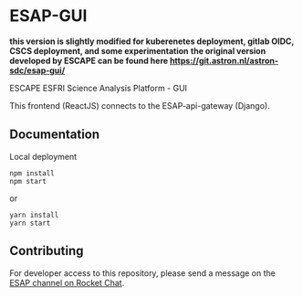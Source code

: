 # ESAP-GUI

**this version is slightly modified for kuberenetes deployment, gitlab OIDC, CSCS deployment, and some experimentation**
**the original version developed by ESCAPE can be found here https://git.astron.nl/astron-sdc/esap-gui/**

ESCAPE ESFRI Science Analysis Platform - GUI

This frontend (ReactJS) connects to the ESAP-api-gateway (Django).

## Documentation

Local deployment

```
npm install
npm start
```
or
```
yarn install
yarn start
```

## Contributing

For developer access to this repository, please send a message on the[ ESAP channel on Rocket Chat](https://chat.escape2020.de/channel/esap).
